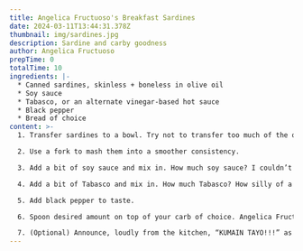 ```yaml
---
title: Angelica Fructuoso's Breakfast Sardines
date: 2024-03-11T13:44:31.378Z
thumbnail: img/sardines.jpg
description: Sardine and carby goodness
author: Angelica Fructuoso
prepTime: 0
totalTime: 10
ingredients: |-
  * Canned sardines, skinless + boneless in olive oil
  * Soy sauce
  * Tabasco, or an alternate vinegar-based hot sauce
  * B﻿lack pepper
  * B﻿read of choice
content: >-
  1. Transfer sardines to a bowl. Try not to transfer too much of the olive oil.

  2. Use a fork to mash them into a smoother consistency.

  3. Add a bit of soy sauce and mix in. How much soy sauce? I couldn’t tell you. Immigrant mothers do not measure, they just know.

  4. Add a bit of Tabasco and mix in. How much Tabasco? How silly of a question is that? What do you want it to taste like? That’s how much. That is the Angelica Fructuoso way.

  5. Add black pepper to taste.

  6. Spoon desired amount on top of your carb of choice. Angelica Fructuoso served this to her children on toasted wheat bread. This is the children’s favorite way. Crackers also work. Rice also works. Chef’s choice.

  7. (Optional) Announce, loudly from the kitchen, “KUMAIN TAYO!!!” as loudly as you can. (“Let’s eat!” in Tagalog; pronounced kooh-MA-in tah-YO)
---
```

